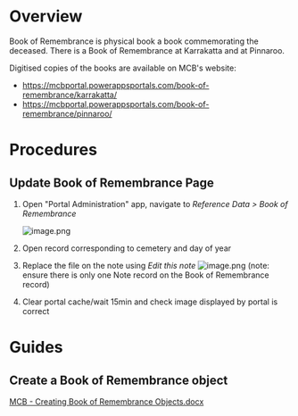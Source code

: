 # Overview
Book of Remembrance is physical book a book commemorating the deceased. There is a Book of Remembrance at Karrakatta and at Pinnaroo.

Digitised copies of the books are available on MCB's website:

- https://mcbportal.powerappsportals.com/book-of-remembrance/karrakatta/
- https://mcbportal.powerappsportals.com/book-of-remembrance/pinnaroo/

# Procedures
## Update Book of Remembrance Page

1. Open "Portal Administration" app, navigate to _Reference Data > Book of Remembrance_

   ![image.png](/.attachments/image-d49a50e0-b264-4a01-804a-447ba2462cce.png)

1. Open record corresponding to cemetery and day of year
1. Replace the file on the note using _Edit this note_
   ![image.png](/.attachments/image-6de84c4d-d562-4be8-ab25-5b24be4956d8.png)
   (note: ensure there is only one Note record on the Book of Remembrance record)
1. Clear portal cache/wait 15min and check image displayed by portal is correct

# Guides
## Create a Book of Remembrance object

[MCB - Creating Book of Remembrance Objects.docx](/.attachments/MCB%20-%20Creating%20Book%20of%20Remembrance%20Objects-0533bd82-9718-4616-9976-98ea66ad71e4.docx)